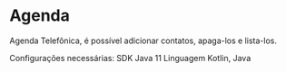 # Agenda
Agenda Telefônica, é possível adicionar contatos, apaga-los e lista-los.

Configurações necessárias: 
SDK Java 11
Linguagem Kotlin, Java


